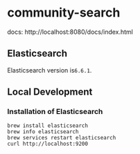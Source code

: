 # community-search
docs: http://localhost:8080/docs/index.html

## Elasticsearch
Elasticsearch version is`6.6.1`.

## Local Development
### Installation of Elasticsearch
```
brew install elasticsearch
brew info elasticsearch
brew services restart elasticsearch
curl http://localhost:9200
```
